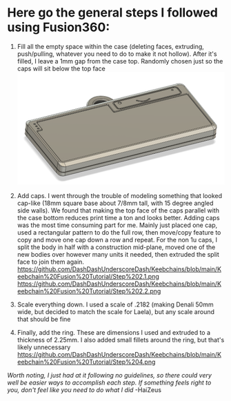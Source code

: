 # Here go the general steps I followed using Fusion360:

1. Fill all the empty space within the case (deleting faces, extruding, push/pulling, whatever you need to do to make it not hollow). After it's filled, I leave a 1mm gap from the case top. Randomly chosen just so the caps will sit below the top face
![Step 1](https://github.com/DashDashUnderscoreDash/Keebchains/blob/main/Keebchain%20Fusion%20Tutorial/Step%201.png)

2. Add caps. I went through the trouble of modeling something that looked cap-like (18mm square base about 7/8mm tall, with 15 degree angled side walls). We found that making the top face of the caps parallel with the case bottom reduces print time a ton and looks better. Adding caps was the most time consuming part for me. Mainly just placed one cap, used a rectangular pattern to do the full row, then move/copy feature to copy and move one cap down a row and repeat. For the non 1u caps, I split the body in half with a construction mid-plane, moved one of the new bodies over however many units it needed, then extruded the split face to join them again.
https://github.com/DashDashUnderscoreDash/Keebchains/blob/main/Keebchain%20Fusion%20Tutorial/Step%202.1.png
https://github.com/DashDashUnderscoreDash/Keebchains/blob/main/Keebchain%20Fusion%20Tutorial/Step%202.2.png

3. Scale everything down. I used a scale of .2182 (making Denali 50mm wide, but decided to match the scale for Laela), but any scale around that should be fine

4. Finally, add the ring. These are dimensions I used and extruded to a thickness of 2.25mm. I also added small fillets around the ring, but that's likely unnecessary
https://github.com/DashDashUnderscoreDash/Keebchains/blob/main/Keebchain%20Fusion%20Tutorial/Step%204.png

*Worth noting, I just had at it following no guidelines, so there could very well be easier ways to accomplish each step. If something feels right to you, don't feel like you need to do what I did*
-HaiZeus
